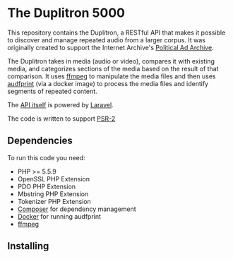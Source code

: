 # The Duplitron 5000

This repository contains the Duplitron, a RESTful API that makes it possible to discover and manage repeated audio from a larger corpus.  It was originally created to support the Internet Archive's [Political Ad Archive](https://politicaladarchive.org/).

The Duplitron takes in media (audio or video), compares it with existing media, and categorizes sections of the media based on the result of that comparison.  It uses [ffmpeg](https://ffmpeg.org/) to manipulate the media files and then uses [audfprint](https://github.com/dpwe/audfprint) (via a docker image) to process the media files and identify segments of repeated content.

The [API itself](docs/api.md) is powered by [Laravel](http://laravel.com).

The code is written to support [PSR-2](http://www.php-fig.org/psr/psr-2/index.html)

## Dependencies

To run this code you need:

* PHP >= 5.5.9
* OpenSSL PHP Extension
* PDO PHP Extension
* Mbstring PHP Extension
* Tokenizer PHP Extension
* [Composer](https://getcomposer.org/) for dependency management
* [Docker](https://www.docker.com/) for running audfprint
* [ffmpeg](https://ffmpeg.org/)

## Installing

